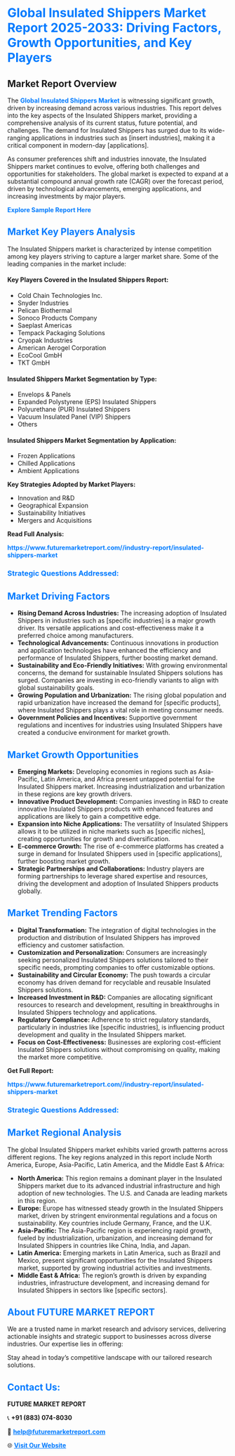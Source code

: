 <h1 style="color: #007BFF;">Global Insulated Shippers Market Report 2025-2033: Driving Factors, Growth Opportunities, and Key Players</h1>

<section id="overview">
<h2>Market Report Overview</h2>
<p>The <a href="https://www.futuremarketreport.com//industry-report/insulated-shippers-market" style="color: #007BFF; text-decoration: none;"><strong>Global Insulated Shippers Market</strong></a> is witnessing significant growth, driven by increasing demand across various industries. This report delves into the key aspects of the Insulated Shippers market, providing a comprehensive analysis of its current status, future potential, and challenges. The demand for Insulated Shippers has surged due to its wide-ranging applications in industries such as [insert industries], making it a critical component in modern-day [applications].</p>
<p>As consumer preferences shift and industries innovate, the Insulated Shippers market continues to evolve, offering both challenges and opportunities for stakeholders. The global market is expected to expand at a substantial compound annual growth rate (CAGR) over the forecast period, driven by technological advancements, emerging applications, and increasing investments by major players.</p>
</section>

<section id="overview">
<p><a href="https://www.futuremarketreport.com//request-sample/reportId=59273" style="color: #007BFF; text-decoration: none;"><strong>Explore Sample Report Here</strong></a></p>
</section>

<section id="key-players">
<h2 style="color: #007BFF;">Market Key Players Analysis</h2>
<p>The Insulated Shippers market is characterized by intense competition among key players striving to capture a larger market share. Some of the leading companies in the market include:</p>
<h4>Key Players Covered in the Insulated Shippers Report:</h4>
<ul><li>Cold Chain Technologies Inc.</li><li>Snyder Industries</li><li>Pelican Biothermal</li><li>Sonoco Products Company</li><li>Saeplast Americas</li><li>Tempack Packaging Solutions</li><li>Cryopak Industries</li><li>American Aerogel Corporation</li><li>EcoCool GmbH</li><li>TKT GmbH</li></ul>
<h4>Insulated Shippers Market Segmentation by Type:</h4>
<ul><li>Envelops &amp; Panels</li><li>Expanded Polystyrene (EPS) Insulated Shippers</li><li>Polyurethane (PUR) Insulated Shippers</li><li>Vacuum Insulated Panel (VIP) Shippers</li><li>Others</li></ul>

<h4>Insulated Shippers Market Segmentation by Application:</h4>
<ul><li>Frozen Applications</li><li>Chilled Applications</li><li>Ambient Applications</li></ul>
<p><strong>Key Strategies Adopted by Market Players:</strong></p>
<ul>
<li>Innovation and R&D</li>
<li>Geographical Expansion</li>
<li>Sustainability Initiatives</li>
<li>Mergers and Acquisitions</li>
</ul>
</section>

<section>
<p><strong>Read Full Analysis: </strong></p><a href="https://www.futuremarketreport.com//industry-report/insulated-shippers-market" style="color: #007BFF; text-decoration: none;"><strong>https://www.futuremarketreport.com//industry-report/insulated-shippers-market</strong></a>
<h3 style="color: #007BFF;">Strategic Questions Addressed:</h3>
</section>

<section id="driving-factors">
<h2 style="color: #007BFF;">Market Driving Factors</h2>
<ul>
<li><strong>Rising Demand Across Industries:</strong> The increasing adoption of Insulated Shippers in industries such as [specific industries] is a major growth driver. Its versatile applications and cost-effectiveness make it a preferred choice among manufacturers.</li>
<li><strong>Technological Advancements:</strong> Continuous innovations in production and application technologies have enhanced the efficiency and performance of Insulated Shippers, further boosting market demand.</li>
<li><strong>Sustainability and Eco-Friendly Initiatives:</strong> With growing environmental concerns, the demand for sustainable Insulated Shippers solutions has surged. Companies are investing in eco-friendly variants to align with global sustainability goals.</li>
<li><strong>Growing Population and Urbanization:</strong> The rising global population and rapid urbanization have increased the demand for [specific products], where Insulated Shippers plays a vital role in meeting consumer needs.</li>
<li><strong>Government Policies and Incentives:</strong> Supportive government regulations and incentives for industries using Insulated Shippers have created a conducive environment for market growth.</li>
</ul>
</section>

<section id="growth-opportunities">
<h2 style="color: #007BFF;">Market Growth Opportunities</h2>
<ul>
<li><strong>Emerging Markets:</strong> Developing economies in regions such as Asia-Pacific, Latin America, and Africa present untapped potential for the Insulated Shippers market. Increasing industrialization and urbanization in these regions are key growth drivers.</li>
<li><strong>Innovative Product Development:</strong> Companies investing in R&D to create innovative Insulated Shippers products with enhanced features and applications are likely to gain a competitive edge.</li>
<li><strong>Expansion into Niche Applications:</strong> The versatility of Insulated Shippers allows it to be utilized in niche markets such as [specific niches], creating opportunities for growth and diversification.</li>
<li><strong>E-commerce Growth:</strong> The rise of e-commerce platforms has created a surge in demand for Insulated Shippers used in [specific applications], further boosting market growth.</li>
<li><strong>Strategic Partnerships and Collaborations:</strong> Industry players are forming partnerships to leverage shared expertise and resources, driving the development and adoption of Insulated Shippers products globally.</li>
</ul>
</section>

<section id="trending-factors">
<h2 style="color: #007BFF;">Market Trending Factors</h2>
<ul>
<li><strong>Digital Transformation:</strong> The integration of digital technologies in the production and distribution of Insulated Shippers has improved efficiency and customer satisfaction.</li>
<li><strong>Customization and Personalization:</strong> Consumers are increasingly seeking personalized Insulated Shippers solutions tailored to their specific needs, prompting companies to offer customizable options.</li>
<li><strong>Sustainability and Circular Economy:</strong> The push towards a circular economy has driven demand for recyclable and reusable Insulated Shippers solutions.</li>
<li><strong>Increased Investment in R&D:</strong> Companies are allocating significant resources to research and development, resulting in breakthroughs in Insulated Shippers technology and applications.</li>
<li><strong>Regulatory Compliance:</strong> Adherence to strict regulatory standards, particularly in industries like [specific industries], is influencing product development and quality in the Insulated Shippers market.</li>
<li><strong>Focus on Cost-Effectiveness:</strong> Businesses are exploring cost-efficient Insulated Shippers solutions without compromising on quality, making the market more competitive.</li>
</ul>
</section>

<section>
<p><strong>Get Full Report: </strong></p><a href="https://www.futuremarketreport.com//industry-report/insulated-shippers-market" style="color: #007BFF; text-decoration: none;"><strong>https://www.futuremarketreport.com//industry-report/insulated-shippers-market</strong></a>
<h3 style="color: #007BFF;">Strategic Questions Addressed:</h3>
</section>


<section id="regional-analysis">
<h2 style="color: #007BFF;">Market Regional Analysis</h2>
<p>The global Insulated Shippers market exhibits varied growth patterns across different regions. The key regions analyzed in this report include North America, Europe, Asia-Pacific, Latin America, and the Middle East & Africa:</p>
<ul>
<li><strong>North America:</strong> This region remains a dominant player in the Insulated Shippers market due to its advanced industrial infrastructure and high adoption of new technologies. The U.S. and Canada are leading markets in this region.</li>
<li><strong>Europe:</strong> Europe has witnessed steady growth in the Insulated Shippers market, driven by stringent environmental regulations and a focus on sustainability. Key countries include Germany, France, and the U.K.</li>
<li><strong>Asia-Pacific:</strong> The Asia-Pacific region is experiencing rapid growth, fueled by industrialization, urbanization, and increasing demand for Insulated Shippers in countries like China, India, and Japan.</li>
<li><strong>Latin America:</strong> Emerging markets in Latin America, such as Brazil and Mexico, present significant opportunities for the Insulated Shippers market, supported by growing industrial activities and investments.</li>
<li><strong>Middle East & Africa:</strong> The region’s growth is driven by expanding industries, infrastructure development, and increasing demand for Insulated Shippers in sectors like [specific sectors].</li>
</ul>
</section>

<footer>
<h2 style="color: #007BFF;">About FUTURE MARKET REPORT</h2>
<p>We are a trusted name in market research and advisory services, delivering actionable insights and strategic support to businesses across diverse industries. Our expertise lies in offering:</p>

<p>Stay ahead in today’s competitive landscape with our tailored research solutions.</p>

<h2 style="color: #007BFF;">Contact Us:</h2>
<p><strong>FUTURE MARKET REPORT</strong></p>
<p>📞 <strong>+91 (883) 074-8030</strong></p>
<p>📧 <strong><a href="mailto:help@futuremarketreport.com" style="color: #007BFF;">help@futuremarketreport.com</a></strong></p>
<p>🌐 <strong><a href="https://www.futuremarketreport.com/" style="color: #007BFF;">Visit Our Website</a></strong></p>
</footer>